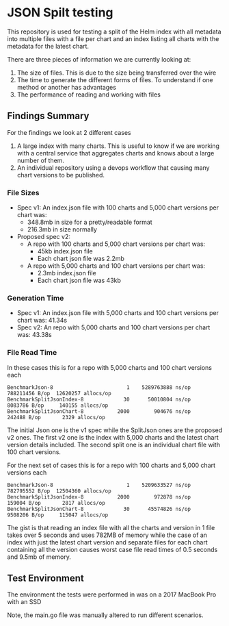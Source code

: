 # JSON Spilt testing

This repository is used for testing a split of the Helm index with all metadata into multiple files with a file per chart and an index listing all charts with the metadata for the latest chart.

There are three pieces of information we are currently looking at:

1. The size of files. This is due to the size being transferred over the wire
1. The time to generate the different forms of files. To understand if one method or another has advantages
1. The performance of reading and working with files


## Findings Summary

For the findings we look at 2 different cases

1. A large index with many charts. This is useful to know if we are working with a central service that aggregates charts and knows about a large number of them.
1. An individual repository using a devops workflow that causing many chart versions to be published.

### File Sizes

* Spec v1: An index.json file with 100 charts and 5,000 chart versions per chart was:
  * 348.8mb in size for a pretty/readable format
  * 216.3mb in size normally
* Proposed spec v2:
  * A repo with 100 charts and 5,000 chart versions per chart was:
    * 45kb index.json file
    * Each chart json file was 2.2mb
  * A repo with 5,000 charts and 100 chart versions per chart was:
    * 2.3mb index.json file
    * Each chart json file was 43kb

### Generation Time

* Spec v1: An index.json file with 5,000 charts and 100 chart versions per chart was: 41.34s
* Spec v2: An repo with 5,000 charts and 100 chart versions per chart was: 43.38s

### File Read Time

In these cases this is for a repo with 5,000 charts and 100 chart versions each

```
BenchmarkJson-8             	       1	5289763888 ns/op	788211456 B/op	12620257 allocs/op
BenchmarkSplitJsonIndex-8   	      30	  50010804 ns/op	 8083786 B/op	  140155 allocs/op
BenchmarkSplitJsonChart-8   	    2000	    904676 ns/op	  242488 B/op	    2329 allocs/op
```

The initial Json one is the v1 spec while the SplitJson ones are the proposed v2 ones. The first v2 one is the index with 5,000 charts and the latest chart version details included. The second split one is an individual chart file with 100 chart versions.

For the next set of cases this is for a repo with 100 charts and 5,000 chart versions each

```
BenchmarkJson-8             	       1	5209633527 ns/op	782795552 B/op	12504360 allocs/op
BenchmarkSplitJsonIndex-8   	    2000	    972878 ns/op	  159004 B/op	    2817 allocs/op
BenchmarkSplitJsonChart-8   	      30	  45574826 ns/op	 9508206 B/op	  115047 allocs/op
```

The gist is that reading an index file with all the charts and version in 1 file takes over 5 seconds and uses 782MB of memory while the case of an index with just the latest chart version and separate files for each chart containing all the version causes worst case file read times of 0.5 seconds and 9.5mb of memory.

## Test Environment

The environment the tests were performed in was on a 2017 MacBook Pro with an SSD

Note, the main.go file was manually altered to run different scenarios.